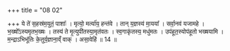 +++
title = "08 02"

+++
ये ते॑ स॒हस्र॑म॒युतं॒ पाशाः᳚ । मृत्यो॒ मर्त्या॑य॒ हन्त॑वे । तान् य॒ज्ञस्य॑ मा॒यया᳚ । सर्वा॒नव॑ यजामहे । भ॒ख्षो᳚ऽस्यमृतभ॒ख्षः । तस्य॑ ते मृ॒त्युपी॑तस्या॒मृत॑वतः । स्व॒गाकृ॑तस्य॒ मधु॑मतः । उप॑हूत॒स्योप॑हूतो भख्षयामि ।  म॒न्द्राऽभिभू॑तिः के॒तुर्य॒ज्ञाना॒व्ँ वाक् । असा॒वेहि॑ ॥ 14 ॥


